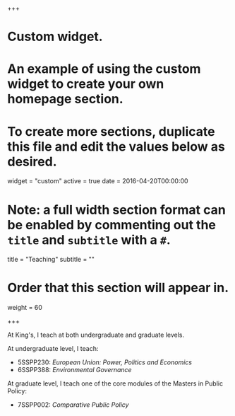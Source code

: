 +++
# Custom widget.
# An example of using the custom widget to create your own homepage section.
# To create more sections, duplicate this file and edit the values below as desired.
widget = "custom"
active = true
date = 2016-04-20T00:00:00

# Note: a full width section format can be enabled by commenting out the `title` and `subtitle` with a `#`.
title = "Teaching"
subtitle = ""

# Order that this section will appear in.
weight = 60

+++

At King's, I teach at both undergraduate and graduate levels.

At undergraduate level, I teach:  

- 5SSPP230: *European Union: Power, Politics and Economics*
- 6SSPP388: *Environmental Governance*

At graduate level, I teach one of the core modules of the Masters in Public Policy:

- 7SSPP002: *Comparative Public Policy*
